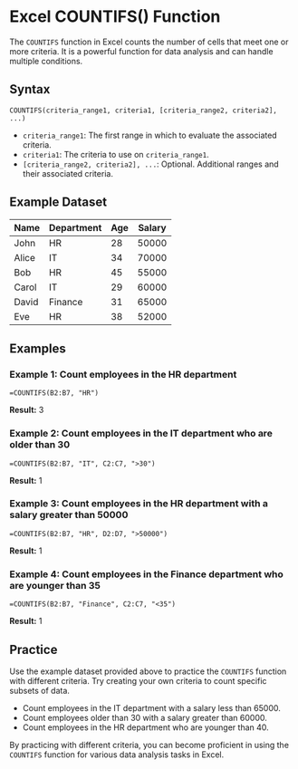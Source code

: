 # Excel COUNTIFS() Function

The `COUNTIFS` function in Excel counts the number of cells that meet one or more criteria. It is a powerful function for data analysis and can handle multiple conditions.

## Syntax

```excel
COUNTIFS(criteria_range1, criteria1, [criteria_range2, criteria2], ...)
```

- `criteria_range1`: The first range in which to evaluate the associated criteria.
- `criteria1`: The criteria to use on `criteria_range1`.
- `[criteria_range2, criteria2], ...`: Optional. Additional ranges and their associated criteria.

## Example Dataset

| Name    | Department | Age | Salary |
|---------|------------|-----|--------|
| John    | HR         | 28  | 50000  |
| Alice   | IT         | 34  | 70000  |
| Bob     | HR         | 45  | 55000  |
| Carol   | IT         | 29  | 60000  |
| David   | Finance    | 31  | 65000  |
| Eve     | HR         | 38  | 52000  |

## Examples

### Example 1: Count employees in the HR department

```excel
=COUNTIFS(B2:B7, "HR")
```

**Result:** 3

### Example 2: Count employees in the IT department who are older than 30

```excel
=COUNTIFS(B2:B7, "IT", C2:C7, ">30")
```

**Result:** 1

### Example 3: Count employees in the HR department with a salary greater than 50000

```excel
=COUNTIFS(B2:B7, "HR", D2:D7, ">50000")
```

**Result:** 1

### Example 4: Count employees in the Finance department who are younger than 35

```excel
=COUNTIFS(B2:B7, "Finance", C2:C7, "<35")
```

**Result:** 1

## Practice

Use the example dataset provided above to practice the `COUNTIFS` function with different criteria. Try creating your own criteria to count specific subsets of data.

- Count employees in the IT department with a salary less than 65000.
- Count employees older than 30 with a salary greater than 60000.
- Count employees in the HR department who are younger than 40.

By practicing with different criteria, you can become proficient in using the `COUNTIFS` function for various data analysis tasks in Excel.

